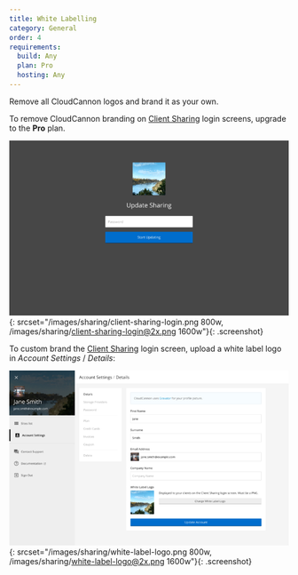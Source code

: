 ```yaml
---
title: White Labelling
category: General
order: 4
requirements:
  build: Any
  plan: Pro
  hosting: Any
---
```


Remove all CloudCannon logos and brand it as your own.

To remove CloudCannon branding on [Client Sharing](/sharing/client-sharing/) login screens, upgrade to the **Pro** plan.

![Client sharing login screen](/images/sharing/client-sharing-login.png){: srcset="/images/sharing/client-sharing-login.png 800w, /images/sharing/client-sharing-login@2x.png 1600w"}{: .screenshot}

To custom brand the [Client Sharing](/sharing/client-sharing/) login screen, upload a white label logo in *Account Settings* / *Details*:

![Account details interface](/images/sharing/white-label-logo.png){: srcset="/images/sharing/white-label-logo.png 800w, /images/sharing/white-label-logo@2x.png 1600w"}{: .screenshot}

